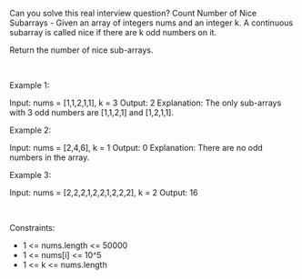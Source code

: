 Can you solve this real interview question? Count Number of Nice Subarrays - Given an array of integers nums and an integer k. A continuous subarray is called nice if there are k odd numbers on it.

Return the number of nice sub-arrays.

 

Example 1:


Input: nums = [1,1,2,1,1], k = 3
Output: 2
Explanation: The only sub-arrays with 3 odd numbers are [1,1,2,1] and [1,2,1,1].


Example 2:


Input: nums = [2,4,6], k = 1
Output: 0
Explanation: There are no odd numbers in the array.


Example 3:


Input: nums = [2,2,2,1,2,2,1,2,2,2], k = 2
Output: 16


 

Constraints:

 * 1 <= nums.length <= 50000
 * 1 <= nums[i] <= 10^5
 * 1 <= k <= nums.length